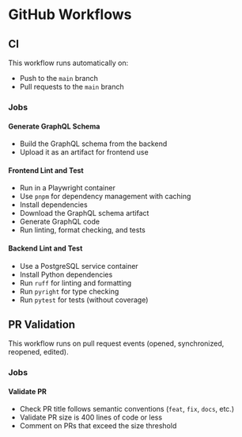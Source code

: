 # GitHub Workflows

## CI

This workflow runs automatically on:
- Push to the `main` branch
- Pull requests to the `main` branch

### Jobs

#### Generate GraphQL Schema
- Build the GraphQL schema from the backend
- Upload it as an artifact for frontend use

#### Frontend Lint and Test
- Run in a Playwright container
- Use `pnpm` for dependency management with caching
- Install dependencies
- Download the GraphQL schema artifact
- Generate GraphQL code
- Run linting, format checking, and tests

#### Backend Lint and Test
- Use a PostgreSQL service container
- Install Python dependencies
- Run `ruff` for linting and formatting
- Run `pyright` for type checking
- Run `pytest` for tests (without coverage)

## PR Validation

This workflow runs on pull request events (opened, synchronized, reopened, edited).

### Jobs

#### Validate PR
- Check PR title follows semantic conventions (`feat`, `fix`, `docs`, etc.)
- Validate PR size is 400 lines of code or less
- Comment on PRs that exceed the size threshold
